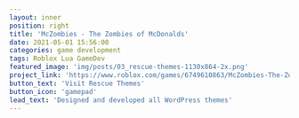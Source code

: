```yaml
---
layout: inner
position: right
title: 'McZombies - The Zombies of McDonalds'
date: 2021-05-01 15:56:00
categories: game development
tags: Roblox Lua GameDev
featured_image: 'img/posts/03_rescue-themes-1130x864-2x.png'
project_link: 'https://www.roblox.com/games/6749610863/McZombies-The-Zombies-of-McDonalds'
button_text: 'Visit Rescue Themes'
button_icon: 'gamepad'
lead_text: 'Designed and developed all WordPress themes'
---
```

